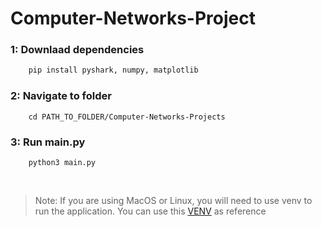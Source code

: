 # Computer-Networks-Project


### 1: Downlaad dependencies

```bash
    pip install pyshark, numpy, matplotlib
```

### 2: Navigate to folder

```
    cd PATH_TO_FOLDER/Computer-Networks-Projects
```

### 3: Run main.py

```
    python3 main.py
```

<br/>

> Note: If you are using MacOS or Linux, you will need to use venv
> to run the application. You can use this [VENV](https://www.geeksforgeeks.org/python-virtual-environment/) as reference